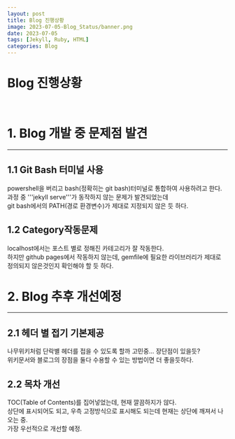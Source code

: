 ```yaml
---
layout: post
title: Blog 진행상황
image: 2023-07-05-Blog_Status/banner.png
date: 2023-07-05
tags: [Jekyll, Ruby, HTML]
categories: Blog
---
```

# Blog 진행상황

<br>

# 1. Blog 개발 중 문제점 발견
---

## 1.1 Git Bash 터미널 사용
powershell을 버리고 bash(정확히는 git bash)터미널로 통합하여 사용하려고 한다.   
과정 중 '''jekyll serve'''가 동작하지 않는 문제가 발견되었는데   
git bash에서의 PATH(경로 환경변수)가 제대로 지정되지 않은 듯 하다.   

## 1.2 Category작동문제   
localhost에서는 포스트 별로 정해진 카테고리가 잘 작동한다.   
하지만 github pages에서 작동하지 않는데, gemfile에 필요한 라이브러리가 제대로 정의되지 않은것인지 확인해야 할 듯 하다.   

# 2. Blog 추후 개선예정
---   
   
## 2.1 헤더 별 접기 기본제공   
나무위키처럼 단락별 헤더를 접을 수 있도록 할까 고민중... 장단점이 있을듯?   
위키문서와 블로그의 장점을 둘다 수용할 수 있는 방법이면 더 좋을듯하다.   

## 2.2 목차 개선   
TOC(Table of Contents)를 집어넣었는데, 현재 깔끔하지가 않다.   
상단에 표시되어도 되고, 우측 고정방식으로 표시해도 되는데 현재는 상단에 깨져서 나오는 중.   
가장 우선적으로 개선할 예정.